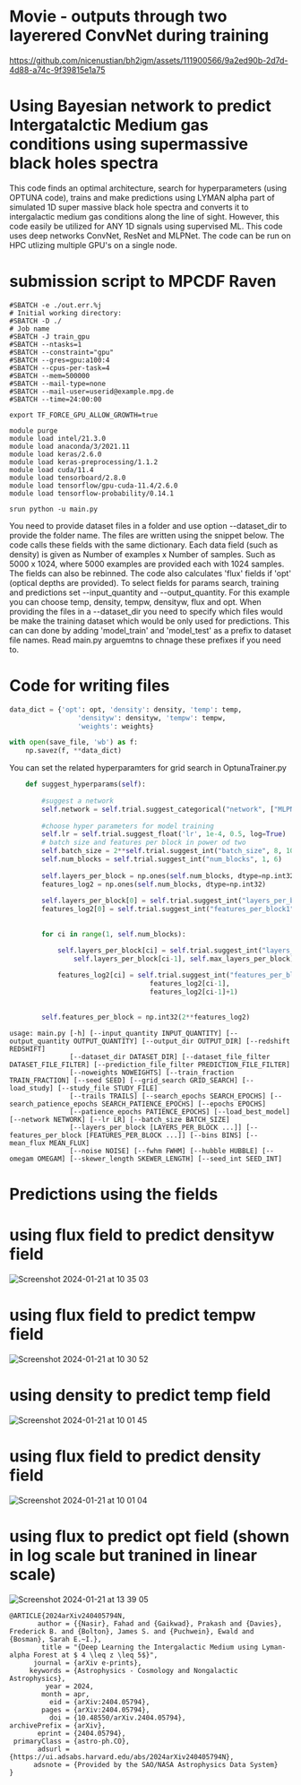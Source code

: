 # Movie - outputs through two layerered ConvNet during training
https://github.com/nicenustian/bh2igm/assets/111900566/9a2ed90b-2d7d-4d88-a74c-9f39815e1a75


# Using Bayesian network to predict Intergatalctic Medium gas conditions using supermassive black holes spectra

This code finds an optimal architecture, search for hyperparameters (using OPTUNA code), trains and make predictions using LYMAN alpha part of simulated 1D super massive black hole spectra and converts it to intergalactic medium gas conditions along the line of sight. However, this code easily be utilized for ANY 1D signals using supervised ML. This code uses deep networks ConvNet, ResNet and MLPNet. The code can be run on HPC utlizing multiple GPU's on a single node.

# submission script to MPCDF Raven
```command
#SBATCH -e ./out.err.%j
# Initial working directory:
#SBATCH -D ./
# Job name
#SBATCH -J train_gpu
#SBATCH --ntasks=1
#SBATCH --constraint="gpu"
#SBATCH --gres=gpu:a100:4
#SBATCH --cpus-per-task=4
#SBATCH --mem=500000
#SBATCH --mail-type=none
#SBATCH --mail-user=userid@example.mpg.de
#SBATCH --time=24:00:00

export TF_FORCE_GPU_ALLOW_GROWTH=true

module purge
module load intel/21.3.0
module load anaconda/3/2021.11
module load keras/2.6.0
module load keras-preprocessing/1.1.2
module load cuda/11.4
module load tensorboard/2.8.0
module load tensorflow/gpu-cuda-11.4/2.6.0
module load tensorflow-probability/0.14.1

srun python -u main.py
```

You need to provide dataset files in a folder and use option --dataset_dir to provide the folder name. The files are written using the snippet below. The code calls these fields with the same dictionary. Each data field (such as density) is given as Number of examples x Number of samples. Such as 5000 x 1024, where 5000 examples are provided each with 1024 samples. The fields can also be rebinned. The code also calculates 'flux' fields if 'opt' (optical depths are provided). To select fields for params search, training and predictions set --input_quantity and --output_quantity. For this example you can choose temp, density, tempw, densityw, flux and opt. When providing the files in a --dataset_dir you need to specify which files would be make the training dataset which would be only used for predictions. This can can done by adding 'model_train' and 'model_test' as a prefix to dataset file names. Read main.py arguemtns to chnage these prefixes if you need to. 

# Code for writing files
```python
data_dict = {'opt': opt, 'density': density, 'temp': temp, 
                 'densityw': densityw, 'tempw': tempw,
                 'weights': weights}

with open(save_file, 'wb') as f:
    np.savez(f, **data_dict)
```

You can set the related hyperparamters for grid search in OptunaTrainer.py

```python
    def suggest_hyperparams(self):
                
        #suggest a network
        self.network = self.trial.suggest_categorical("network", ["MLPNet","ConvNet", "ResNet"])
        
        #choose hyper parameters for model training
        self.lr = self.trial.suggest_float('lr', 1e-4, 0.5, log=True)
        # batch size and features per block in power od two
        self.batch_size = 2**self.trial.suggest_int("batch_size", 8, 10)
        self.num_blocks = self.trial.suggest_int("num_blocks", 1, 6)
        
        self.layers_per_block = np.ones(self.num_blocks, dtype=np.int32)
        features_log2 = np.ones(self.num_blocks, dtype=np.int32)
        
        self.layers_per_block[0] = self.trial.suggest_int("layers_per_block1", 1, 2)
        features_log2[0] = self.trial.suggest_int("features_per_block1", 1, 5)
        
    
        for ci in range(1, self.num_blocks):

            self.layers_per_block[ci] = self.trial.suggest_int("layers_per_block"+str(ci+1), 
                self.layers_per_block[ci-1], self.max_layers_per_block)
            
            features_log2[ci] = self.trial.suggest_int("features_per_block"+str(ci+1), 
                                   features_log2[ci-1], 
                                   features_log2[ci-1]+1)
            
        
        self.features_per_block = np.int32(2**features_log2)
```

```command  
usage: main.py [-h] [--input_quantity INPUT_QUANTITY] [--output_quantity OUTPUT_QUANTITY] [--output_dir OUTPUT_DIR] [--redshift REDSHIFT]
               [--dataset_dir DATASET_DIR] [--dataset_file_filter DATASET_FILE_FILTER] [--prediction_file_filter PREDICTION_FILE_FILTER]
               [--noweights NOWEIGHTS] [--train_fraction TRAIN_FRACTION] [--seed SEED] [--grid_search GRID_SEARCH] [--load_study] [--study_file STUDY_FILE]
               [--trails TRAILS] [--search_epochs SEARCH_EPOCHS] [--search_patience_epochs SEARCH_PATIENCE_EPOCHS] [--epochs EPOCHS]
               [--patience_epochs PATIENCE_EPOCHS] [--load_best_model] [--network NETWORK] [--lr LR] [--batch_size BATCH_SIZE]
               [--layers_per_block [LAYERS_PER_BLOCK ...]] [--features_per_block [FEATURES_PER_BLOCK ...]] [--bins BINS] [--mean_flux MEAN_FLUX]
               [--noise NOISE] [--fwhm FWHM] [--hubble HUBBLE] [--omegam OMEGAM] [--skewer_length SKEWER_LENGTH] [--seed_int SEED_INT]
```

# Predictions using the fields

# using flux field to predict densityw field
![Screenshot 2024-01-21 at 10 35 03](https://github.com/nicenustian/bh2igm/assets/111900566/91dccadd-63bb-4b50-9141-1f2311cc4e5d)


# using flux field to predict tempw field
![Screenshot 2024-01-21 at 10 30 52](https://github.com/nicenustian/bh2igm/assets/111900566/75ec2c55-ff2e-4d4e-9d3f-3b4b2acd128c)

# using density to predict temp field
![Screenshot 2024-01-21 at 10 01 45](https://github.com/nicenustian/bh2igm/assets/111900566/8ed58b74-321b-4e38-a10d-f8cc66fbf961)

# using flux field to predict density field
![Screenshot 2024-01-21 at 10 01 04](https://github.com/nicenustian/bh2igm/assets/111900566/a052a96f-15df-4207-bc09-87b3894e70f4)

# using flux to predict opt field (shown in log scale but tranined in linear scale)
![Screenshot 2024-01-21 at 13 39 05](https://github.com/nicenustian/bh2igm/assets/111900566/e9f30811-b244-4198-84bf-d0d285965253)



```citation
@ARTICLE{2024arXiv240405794N,
       author = {{Nasir}, Fahad and {Gaikwad}, Prakash and {Davies}, Frederick B. and {Bolton}, James S. and {Puchwein}, Ewald and {Bosman}, Sarah E.~I.},
        title = "{Deep Learning the Intergalactic Medium using Lyman-alpha Forest at $ 4 \leq z \leq 5$}",
      journal = {arXiv e-prints},
     keywords = {Astrophysics - Cosmology and Nongalactic Astrophysics},
         year = 2024,
        month = apr,
          eid = {arXiv:2404.05794},
        pages = {arXiv:2404.05794},
          doi = {10.48550/arXiv.2404.05794},
archivePrefix = {arXiv},
       eprint = {2404.05794},
 primaryClass = {astro-ph.CO},
       adsurl = {https://ui.adsabs.harvard.edu/abs/2024arXiv240405794N},
      adsnote = {Provided by the SAO/NASA Astrophysics Data System}
}
```
